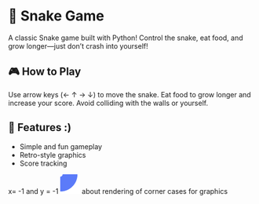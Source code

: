 # 🐍 Snake Game
A classic Snake game built with Python! Control the snake, eat food, and grow longer—just don’t crash into yourself!

## 🎮 How to Play
Use arrow keys (← ↑ → ↓) to move the snake.
Eat food to grow longer and increase your score.
Avoid colliding with the walls or yourself. 

## 🚀 Features :)
- Simple and fun gameplay
- Retro-style graphics
- Score tracking


x= -1 and y = -1 ![alt text](Assets/body_tl.png)  about rendering of corner cases for graphics  
